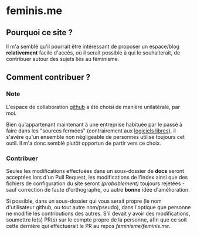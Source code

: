 # feminis.me

## Pourquoi ce site ?

Il m'a semblé qu'il pourrait être intéressant de proposer un espace/blog **relativement** facile d'accès, où il serait possible à qui le souhaiterait, de contribuer autour des sujets liés au féminisme.

## Comment contribuer ?

### Note

L'espace de collaboration [github](https://github.com) a été choisi de manière unilatérale, par moi.

Bien qu'appartenant maintenant à une entreprise habituée par le passé à faire dans les "sources fermées" (contrairement aux [logiciels libres](https://fr.wikipedia.org/wiki/Logiciel_libre)), il s'avère qu'un ensemble non négligeable de personnes utilise toujours cet outil.
Il m'a donc semblé plutôt opportun de partir vers ce choix.

### Contribuer

Seules les modifications effectuées dans un sous-dossier de **docs** seront acceptées lors d'un Pull Request, les modifications de l'index ainsi que des fichiers de configuration du site seront *(probablement)* toujours rejetées - sauf correction de faute d'orthographe, ou autre **bonne** idée d'amélioration.

Si possible, dans un sous-dossier qui vous serait propre (le nom d'utilisateur github, ou tout autre nom/pseudo), dans l'optique que personne ne modifie les contributions des autres.  S'il devait y avoir des modifications, soumettre le(s) PR(s) sur le compte propre de la personne, afin que ce soit cette dernière qui effectuerait le PR au repos *feminisme/feminis.me*.
